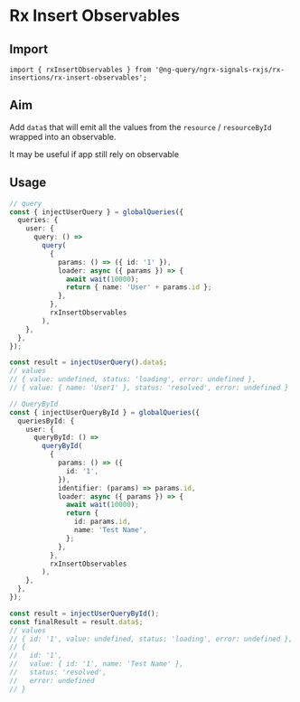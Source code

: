 # Rx Insert Observables

## Import

`import { rxInsertObservables } from '@ng-query/ngrx-signals-rxjs/rx-insertions/rx-insert-observables';`

## Aim

Add `data$` that will emit all the values from the `resource` / `resourceById` wrapped into an observable.

It may be useful if app still rely on observable

## Usage

```ts
// query
const { injectUserQuery } = globalQueries({
  queries: {
    user: {
      query: () =>
        query(
          {
            params: () => ({ id: '1' }),
            loader: async ({ params }) => {
              await wait(10000);
              return { name: 'User' + params.id };
            },
          },
          rxInsertObservables
        ),
    },
  },
});

const result = injectUserQuery().data$;
// values
// { value: undefined, status: 'loading', error: undefined },
// { value: { name: 'User1' }, status: 'resolved', error: undefined }

// QueryById
const { injectUserQueryById } = globalQueries({
  queriesById: {
    user: {
      queryById: () =>
        queryById(
          {
            params: () => ({
              id: '1',
            }),
            identifier: (params) => params.id,
            loader: async ({ params }) => {
              await wait(10000);
              return {
                id: params.id,
                name: 'Test Name',
              };
            },
          },
          rxInsertObservables
        ),
    },
  },
});

const result = injectUserQueryById();
const finalResult = result.data$;
// values
// { id: '1', value: undefined, status: 'loading', error: undefined },
// {
//   id: '1',
//   value: { id: '1', name: 'Test Name' },
//   status: 'resolved',
//   error: undefined
// }
```
